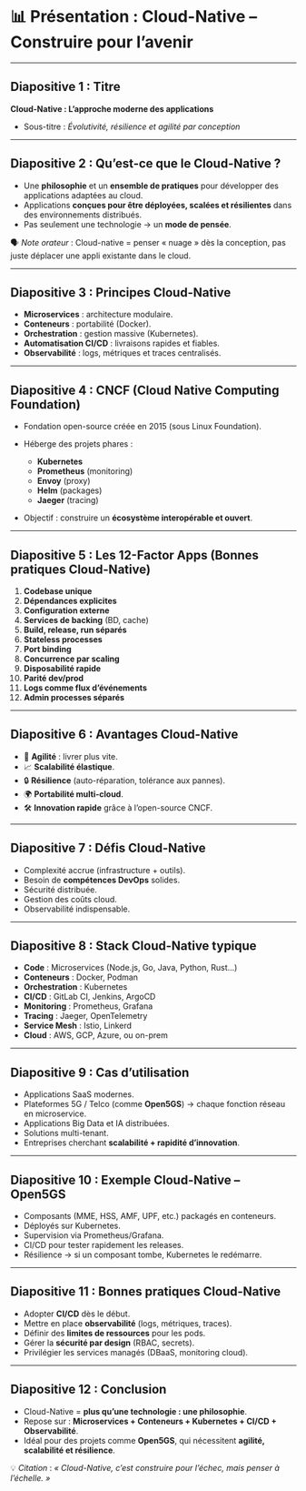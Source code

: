 # 📊 Présentation : Cloud-Native – Construire pour l’avenir

---

## Diapositive 1 : Titre

**Cloud-Native : L’approche moderne des applications**

* Sous-titre : *Évolutivité, résilience et agilité par conception*

---

## Diapositive 2 : Qu’est-ce que le Cloud-Native ?

* Une **philosophie** et un **ensemble de pratiques** pour développer des applications adaptées au cloud.
* Applications **conçues pour être déployées, scalées et résilientes** dans des environnements distribués.
* Pas seulement une technologie → un **mode de pensée**.

🗣️ *Note orateur* : Cloud-native = penser « nuage » dès la conception, pas juste déplacer une appli existante dans le cloud.

---

## Diapositive 3 : Principes Cloud-Native

* **Microservices** : architecture modulaire.
* **Conteneurs** : portabilité (Docker).
* **Orchestration** : gestion massive (Kubernetes).
* **Automatisation CI/CD** : livraisons rapides et fiables.
* **Observabilité** : logs, métriques et traces centralisés.

---

## Diapositive 4 : CNCF (Cloud Native Computing Foundation)

* Fondation open-source créée en 2015 (sous Linux Foundation).
* Héberge des projets phares :

  * **Kubernetes**
  * **Prometheus** (monitoring)
  * **Envoy** (proxy)
  * **Helm** (packages)
  * **Jaeger** (tracing)
* Objectif : construire un **écosystème interopérable et ouvert**.

---

## Diapositive 5 : Les 12-Factor Apps (Bonnes pratiques Cloud-Native)

1. **Codebase unique**
2. **Dépendances explicites**
3. **Configuration externe**
4. **Services de backing** (BD, cache)
5. **Build, release, run séparés**
6. **Stateless processes**
7. **Port binding**
8. **Concurrence par scaling**
9. **Disposabilité rapide**
10. **Parité dev/prod**
11. **Logs comme flux d’événements**
12. **Admin processes séparés**

---

## Diapositive 6 : Avantages Cloud-Native

* 🚀 **Agilité** : livrer plus vite.
* 📈 **Scalabilité élastique**.
* 🔒 **Résilience** (auto-réparation, tolérance aux pannes).
* 🌍 **Portabilité multi-cloud**.
* 🛠️ **Innovation rapide** grâce à l’open-source CNCF.

---

## Diapositive 7 : Défis Cloud-Native

* Complexité accrue (infrastructure + outils).
* Besoin de **compétences DevOps** solides.
* Sécurité distribuée.
* Gestion des coûts cloud.
* Observabilité indispensable.

---

## Diapositive 8 : Stack Cloud-Native typique

* **Code** : Microservices (Node.js, Go, Java, Python, Rust…)
* **Conteneurs** : Docker, Podman
* **Orchestration** : Kubernetes
* **CI/CD** : GitLab CI, Jenkins, ArgoCD
* **Monitoring** : Prometheus, Grafana
* **Tracing** : Jaeger, OpenTelemetry
* **Service Mesh** : Istio, Linkerd
* **Cloud** : AWS, GCP, Azure, ou on-prem

---

## Diapositive 9 : Cas d’utilisation

* Applications SaaS modernes.
* Plateformes 5G / Telco (comme **Open5GS**) → chaque fonction réseau en microservice.
* Applications Big Data et IA distribuées.
* Solutions multi-tenant.
* Entreprises cherchant **scalabilité + rapidité d’innovation**.

---

## Diapositive 10 : Exemple Cloud-Native – Open5GS

* Composants (MME, HSS, AMF, UPF, etc.) packagés en conteneurs.
* Déployés sur Kubernetes.
* Supervision via Prometheus/Grafana.
* CI/CD pour tester rapidement les releases.
* Résilience → si un composant tombe, Kubernetes le redémarre.

---

## Diapositive 11 : Bonnes pratiques Cloud-Native

* Adopter **CI/CD** dès le début.
* Mettre en place **observabilité** (logs, métriques, traces).
* Définir des **limites de ressources** pour les pods.
* Gérer la **sécurité par design** (RBAC, secrets).
* Privilégier les services managés (DBaaS, monitoring cloud).

---

## Diapositive 12 : Conclusion

* Cloud-Native = **plus qu’une technologie : une philosophie**.
* Repose sur : **Microservices + Conteneurs + Kubernetes + CI/CD + Observabilité**.
* Idéal pour des projets comme **Open5GS**, qui nécessitent **agilité, scalabilité et résilience**.

💡 *Citation* : *« Cloud-Native, c’est construire pour l’échec, mais penser à l’échelle. »*

